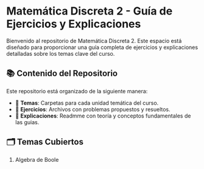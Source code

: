 # Matemática Discreta 2 - Guía de Ejercicios y Explicaciones

Bienvenido al repositorio de Matemática Discreta 2. Este espacio está diseñado para proporcionar una guía completa de ejercicios y explicaciones detalladas sobre los temas clave del curso.

## 📚 Contenido del Repositorio

Este repositorio está organizado de la siguiente manera:

- 📁 **Temas**: Carpetas para cada unidad temática del curso.
- 📄 **Ejercicios**: Archivos con problemas propuestos y resueltos.
- 📝 **Explicaciones**: Readmme con teoría y conceptos fundamentales de las guias.

## 🗂 Temas Cubiertos

1. Algebra de Boole

